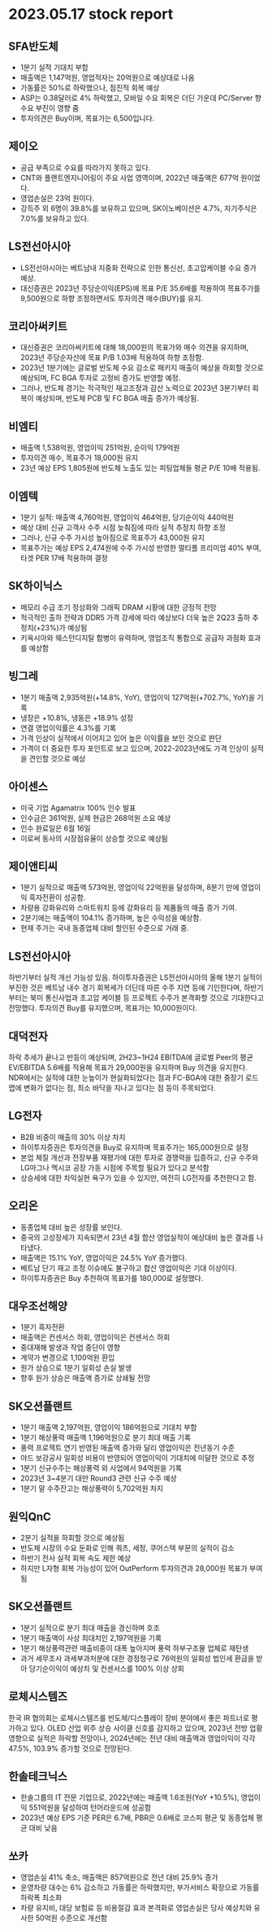 # 2023.05.17 stock report
## SFA반도체
- 1분기 실적 기대치 부합
- 매출액은 1,147억원, 영업적자는 20억원으로 예상대로 나옴
- 가동률은 50%로 하락했으나, 점진적 회복 예상
- ASP는 0.38달러로 4% 하락했고, 모바일 수요 회복은 더딘 가운데 PC/Server 향 수요 부진이 영향 줌
- 투자의견은 Buy이며, 목표가는 6,500입니다.
## 제이오
- 공급 부족으로 수요를 따라가지 못하고 있다.
- CNT와 플랜트엔지니어링이 주요 사업 영역이며, 2022년 매출액은 677억 원이었다.
- 영업손실은 23억 원이다.
- 강득주 외 6명이 39.8%를 보유하고 있으며, SK이노베이션은 4.7%, 자기주식은 7.0%를 보유하고 있다.
## LS전선아시아
- LS전선아시아는 베트남내 지중화 전략으로 인한 통신선, 초고압케이블 수요 증가 예상.
- 대신증권은 2023년 주당순이익(EPS)에 목표 P/E 35.6배를 적용하여 목표주가를 9,500원으로 하향 조정하면서도 투자의견 매수(BUY)를 유지.
## 코리아써키트
- 대신증권은 코리아써키트에 대해 18,000원의 목표가와 매수 의견을 유지하며, 2023년 주당순자산에 목표 P/B 1.03배 적용하여 하향 조정함.
- 2023년 1분기에는 글로벌 반도체 수요 감소로 패키지 매출이 예상을 하회할 것으로 예상되며, FC BGA 투자로 고정비 증가도 반영할 예정.
- 그러나, 반도체 경기는 적극적인 재고조정과 감산 노력으로 2023년 3분기부터 회복이 예상되며, 반도체 PCB 및 FC BGA 매출 증가가 예상됨.
## 비엠티
- 매출액 1,538억원, 영업이익 251억원, 순이익 179억원
- 투자의견 매수, 목표주가 18,000원 유지
- 23년 예상 EPS 1,805원에 반도체 노출도 있는 피팅업체들 평균 P/E 10배 적용됨.
## 이엠텍
- 1분기 실적: 매출액 4,760억원, 영업이익 464억원, 당기순이익 440억원
- 예상 대비 신규 고객사 수주 시점 늦춰짐에 따라 실적 추정치 하향 조정
- 그러나, 신규 수주 가시성 높아짐으로 목표주가 43,000원 유지
- 목표주가는 예상 EPS 2,474원에 수주 가시성 반영한 멀티플 프리미엄 40% 부여, 타겟 PER 17배 적용하여 결정
## SK하이닉스
- 메모리 수급 조기 정상화와 그래픽 DRAM 시황에 대한 긍정적 전망
- 적극적인 출하 전략과 DDR5 가격 강세에 따라 예상보다 더욱 높은 2Q23 출하 추정치(+23%)가 예상됨
- 키옥시아와 웨스턴디지탈 합병이 유력하며, 영업조직 통합으로 공급자 과점화 효과를 예상함
## 빙그레
- 1분기 매출액 2,935억원(+14.8%, YoY), 영업이익 127억원(+702.7%, YoY)을 기록
- 냉장은 +10.8%, 냉동은 +18.9% 성장
- 연결 영업이익률은 4.3%를 기록
- 가격 인상이 실적에서 이어지고 있어 높은 이익률을 보인 것으로 판단
- 가격이 더 중요한 투자 포인트로 보고 있으며, 2022-2023년에도 가격 인상이 실적을 견인할 것으로 예상
## 아이센스
- 미국 기업 Agamatrix 100% 인수 발표
- 인수금은 361억원, 실제 현금은 268억원 소요 예상
- 인수 완료일은 6월 16일
- 이로써 동사의 시장점유율이 상승할 것으로 예상됨
## 제이앤티씨
- 1분기 실적으로 매출액 573억원, 영업이익 22억원을 달성하며, 8분기 만에 영업이익 흑자전환이 성공함.
- 차량용 강화유리와 스마트워치 등에 강화유리 등 제품들의 매출 증가 기여.
- 2분기에는 매출액이 104.1% 증가하며, 높은 수익성을 예상함.
- 현재 주가는 국내 동종업체 대비 할인된 수준으로 거래 중.
## LS전선아시아
하반기부터 실적 개선 가능성 있음. 하이투자증권은 LS전선아시아의 올해 1분기 실적이 부진한 것은 베트남 내수 경기 회복세가 더딘데 따른 수주 지연 등에 기인한다며, 하반기부터는 북미 통신사업과 초고압 케이블 등 프로젝트 수주가 본격화할 것으로 기대한다고 전망했다. 투자의견 Buy를 유지했으며, 목표가는 10,000원이다.
## 대덕전자
하락 추세가 끝나고 반등이 예상되며, 2H23~1H24 EBITDA에 글로벌 Peer의 평균 EV/EBITDA 5.6배를 적용해 목표가 29,000원을 유지하며 Buy 의견을 유지한다. NDR에서는 실적에 대한 눈높이가 현실화되었다는 점과 FC-BGA에 대한 중장기 로드맵에 변화가 없다는 점, 최소 바닥을 지나고 있다는 점 등이 주목되었다.
## LG전자
- B2B 비중이 매출의 30% 이상 차지
- 하이투자증권은 투자의견을 Buy로 유지하며 목표주가는 165,000원으로 설정
- 본업 체질 개선과 전장부품 재평가에 대한 투자로 경쟁력을 입증하고, 신규 수주와 LG마그나 멕시코 공장 가동 시점에 주목할 필요가 있다고 분석함
- 상승세에 대한 차익실현 욕구가 있을 수 있지만, 여전히 LG전자를 추천한다고 함.
## 오리온
- 동종업체 대비 높은 성장률 보인다.
- 중국의 고성장세가 지속되면서 23년 4월 합산 영업실적이 예상대비 높은 결과를 나타냈다.
- 매출액은 15.1% YoY, 영업이익은 24.5% YoY 증가했다.
- 베트남 단기 재고 조정 이슈에도 불구하고 합산 영업이익은 기대 이상이다.
- 하이투자증권은 Buy 추천하여 목표가를 180,000로 설정했다.
## 대우조선해양
- 1분기 흑자전환
- 매출액은 컨센서스 하회, 영업이익은 컨센서스 하회
- 중대재해 발생과 작업 중단이 영향
- 계약가 변경으로 1,100억원 환입
- 원가 상승으로 1분기 일회성 손실 발생
- 향후 원가 상승은 매출액 증가로 상쇄될 전망
## SK오션플랜트
- 1분기 매출액 2,197억원, 영업이익 186억원으로 기대치 부합
- 1분기 해상풍력 매출액 1,196억원으로 분기 최대 매출 기록
- 풍력 프로젝트 연기 반영된 매출액 증가와 달리 영업이익은 전년동기 수준
- 야드 보강공사 일회성 비용이 반영되어 영업이익이 기대치에 미달한 것으로 추정
- 1분기 신규수주는 해상풍력 외 사업에서 94억원을 기록
- 2023년 3~4분기 대만 Round3 관련 신규 수주 예상
- 1분기 말 수주잔고는 해상풍력이 5,702억원 차지
## 원익QnC
- 2분기 실적을 하회할 것으로 예상됨
- 반도체 시장의 수요 둔화로 인해 쿼츠, 세정, 쿠어스텍 부문의 실적이 감소
- 하반기 전사 실적 회복 속도 제한 예상
- 하지만 L자형 회복 가능성이 있어 OutPerform 투자의견과 28,000원 목표가 부여됨
## SK오션플랜트
- 1분기 실적으로 분기 최대 매출을 경신하며 호조
- 1분기 매출액이 사상 최대치인 2,197억원을 기록
- 1분기 해상풍력관련 매출비중이 대폭 높아지며 풍력 하부구조물 업체로 재탄생
- 과거 세무조사 과세부과처분에 대한 경정청구로 76억원의 일회성 법인세 환급을 받아 당기순이익이 예상치 및 컨센서스를 100% 이상 상회
## 로체시스템즈
한국 IR 협의회는 로체시스템즈를 반도체/디스플레이 장비 분야에서 좋은 파트너로 평가하고 있다. OLED 산업 위주 상승 사이클 신호를 감지하고 있으며, 2023년 전방 업황 영향으로 실적은 하락할 전망이나, 2024년에는 전년 대비 매출액과 영업이익이 각각 47.5%, 103.9% 증가할 것으로 전망된다.
## 한솔테크닉스
- 한솔그룹의 IT 전문 기업으로, 2022년에는 매출액 1.6조원(YoY +10.5%), 영업이익 551억원을 달성하여 턴어라운드에 성공함
- 2023년 예상 EPS 기준 PER은 6.7배, PBR은 0.6배로 코스피 평균 및 동종업체 평균 대비 낮음
## 쏘카
- 영업손실 41% 축소, 매출액은 857억원으로 전년 대비 25.9% 증가
- 운영차량 대수는 6% 감소하고 가동률은 하락했지만, 부가서비스 확장으로 가동률 하락폭 최소화
- 차량 유지비, 대당 보험료 등 비용절감 효과 본격화로 영업손실은 당사 예상치와 유사한 50억원 수준으로 개선함